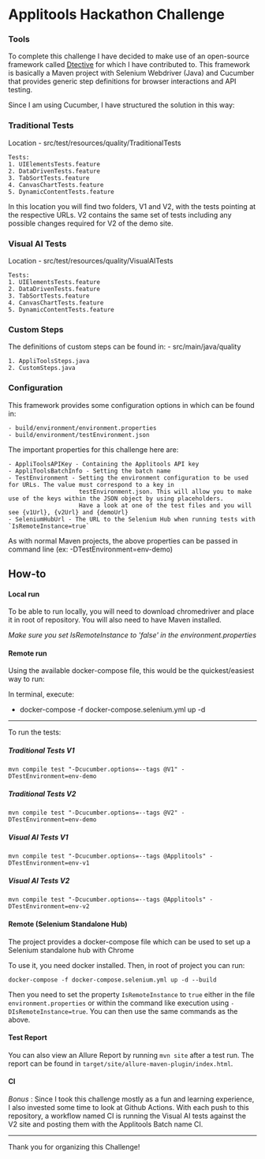 # Applitools Hackathon Challenge

### Tools

To complete this challenge I have decided to make use of an open-source framework called [Dtective](http://dtective.io) for which I have contributed to. 
This framework is basically a Maven project with Selenium Webdriver (Java) and Cucumber that provides generic step definitions for browser interactions and API testing.

Since I am using Cucumber, I have structured the solution in this way:

### Traditional Tests
Location - src/test/resources/quality/TraditionalTests
    
    Tests:
    1. UIElementsTests.feature
    2. DataDrivenTests.feature
    3. TabSortTests.feature
    4. CanvasChartTests.feature
    5. DynamicContentTests.feature

In this location you will find two folders, V1 and V2, with the tests pointing at the respective URLs.
V2 contains the same set of tests including any possible changes required for V2 of the demo site.

### Visual AI Tests
Location - src/test/resources/quality/VisualAITests
    
    Tests:
    1. UIElementsTests.feature
    2. DataDrivenTests.feature
    3. TabSortTests.feature
    4. CanvasChartTests.feature
    5. DynamicContentTests.feature

### Custom Steps

The definitions of custom steps can be found in:
    - src/main/java/quality
    
    1. AppliToolsSteps.java
    2. CustomSteps.java

### Configuration

This framework provides some configuration options in which can be found in:
    
    - build/environment/environment.properties
    - build/environment/testEnvironment.json

The important properties for this challenge here are:

    - AppliToolsAPIKey - Containing the Applitools API key
    - AppliToolsBatchInfo - Setting the batch name
    - TestEnvironment - Setting the environment configuration to be used for URLs. The value must correspond to a key in
                        testEnvironment.json. This will allow you to make use of the keys within the JSON object by using placeholders.
                        Have a look at one of the test files and you will see {v1Url}, {v2Url} and {demoUrl}
    - SeleniumHubUrl - The URL to the Selenium Hub when running tests with `IsRemoteInstance=true`
                 
As with normal Maven projects, the above properties can be passed in command line (ex: -DTestEnvironment=env-demo)                
                        
## How-to

#### Local run
To be able to run locally, you will need to download chromedriver and place it in root of repository.
You will also need to have Maven installed.

*Make sure you set IsRemoteInstance to 'false' in the environment.properties*

#### Remote run

Using the available docker-compose file, this would be the quickest/easiest way to run:

In terminal, execute:

- docker-compose -f docker-compose.selenium.yml up -d 

----

To run the tests:

##### Traditional Tests V1
```
mvn compile test "-Dcucumber.options=--tags @V1" -DTestEnvironment=env-demo
```


##### Traditional Tests V2
```
mvn compile test "-Dcucumber.options=--tags @V2" -DTestEnvironment=env-demo
```

##### Visual AI Tests V1
```
mvn compile test "-Dcucumber.options=--tags @Applitools" -DTestEnvironment=env-v1
```

##### Visual AI Tests V2
```
mvn compile test "-Dcucumber.options=--tags @Applitools" -DTestEnvironment=env-v2
```


#### Remote (Selenium Standalone Hub)
The project provides a docker-compose file which can be used to set up a Selenium standalone hub with Chrome

To use it, you need docker installed. Then, in root of project you can run:
```
docker-compose -f docker-compose.selenium.yml up -d --build
```

Then you need to set the property `IsRemoteInstance` to `true` either in the file `environment.properties`
 or within the command like execution using `-DIsRemoteInstance=true`. You can then use the same commands as the above.
 
 #### Test Report
 
 You can also view an Allure Report by running `mvn site` after a test run. 
 The report can be found in `target/site/allure-maven-plugin/index.html`.
 
 #### CI
 *Bonus* : Since I took this challenge mostly as a fun and learning experience, I also invested some time to look at 
 Github Actions.
 With each push to this repository, a workflow named CI is running the Visual AI tests against the V2 site and posting 
 them with the Applitools Batch name CI.

___
 
 Thank you for organizing this Challenge!
  
